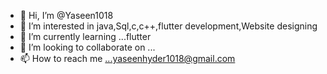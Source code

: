 - 👋 Hi, I’m @Yaseen1018
- 👀 I’m interested in java,Sql,c,c++,flutter development,Website designing
- 🌱 I’m currently learning ...flutter
- 💞️ I’m looking to collaborate on ...
- 📫 How to reach me ...yaseenhyder1018@gmail.com

<!---
Yaseen1018/Yaseen1018 is a ✨ special ✨ repository because its `README.md` (this file) appears on your GitHub profile.
You can click the Preview link to take a look at your changes.
--->
